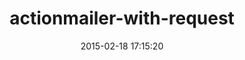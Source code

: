 ---
layout: post
title:  "actionmailer-with-request"
repo:   "weppos/actionmailer_with_request"
date:   2015-02-18 17:15:20
gemurl: http://github.com/weppos/actionmailer_with_request
---